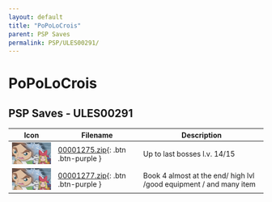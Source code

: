 ```yaml
---
layout: default
title: "PoPoLoCrois"
parent: PSP Saves
permalink: PSP/ULES00291/
---
```

# PoPoLoCrois

## PSP Saves - ULES00291

| Icon | Filename | Description |
|------|----------|-------------|
| ![PoPoLoCrois](ICON0.PNG) | [00001275.zip](00001275.zip){: .btn .btn-purple } | Up to last bosses l.v. 14/15 |
| ![PoPoLoCrois](ICON0.PNG) | [00001277.zip](00001277.zip){: .btn .btn-purple } | Book 4 almost at the end/ high lvl /good equipment / and many item |
